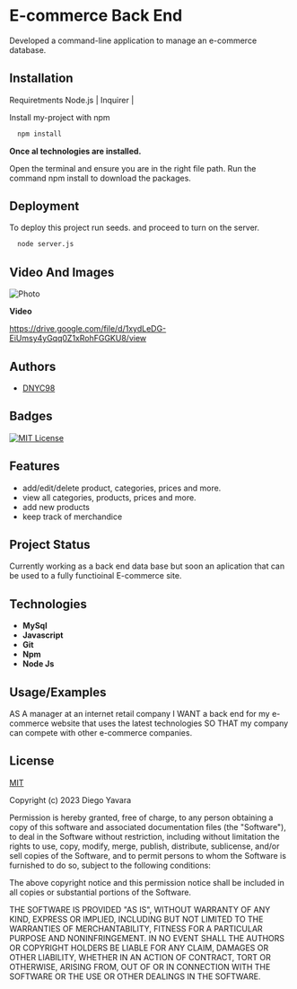 
# E-commerce Back End

Developed a command-line application to manage an e-commerce database.


## Installation
Requiretments
Node.js | Inquirer |

Install my-project with npm

```bash
  npm install
```
**Once al technologies are installed.**

Open the terminal and ensure you are in the right file path.
Run the command npm install to download the packages.

## Deployment

To deploy this project run seeds.
and proceed to turn on the server.

```bash
  node server.js
```


## Video And Images

![Photo](./Assets/Capture.PNG)

**Video**

https://drive.google.com/file/d/1xydLeDG-EiUmsy4yGqq0Z1xRohFGGKU8/view


## Authors

- [DNYC98](https://www.github.com/dnyc98)


## Badges


[![MIT License](https://img.shields.io/badge/License-MIT-green.svg)](https://choosealicense.com/licenses/mit/)


## Features

- add/edit/delete product, categories, prices and more.
- view all categories, products, prices and more.
- add new products
- keep track of merchandice



## Project Status
Currently working as a back end data base but soon an aplication that can be used to
a fully functioinal E-commerce site.
## Technologies

- **MySql**
- **Javascript**
- **Git**
- **Npm**
- **Node Js**


## Usage/Examples

AS A manager at an internet retail company
I WANT a back end for my e-commerce website that uses the latest technologies
SO THAT my company can compete with other e-commerce companies.



## License

[MIT](https://choosealicense.com/licenses/mit/)



Copyright (c) 2023 Diego Yavara

Permission is hereby granted, free of charge, to any person obtaining a copy
of this software and associated documentation files (the "Software"), to deal
in the Software without restriction, including without limitation the rights
to use, copy, modify, merge, publish, distribute, sublicense, and/or sell
copies of the Software, and to permit persons to whom the Software is
furnished to do so, subject to the following conditions:

The above copyright notice and this permission notice shall be included in all
copies or substantial portions of the Software.

THE SOFTWARE IS PROVIDED "AS IS", WITHOUT WARRANTY OF ANY KIND, EXPRESS OR
IMPLIED, INCLUDING BUT NOT LIMITED TO THE WARRANTIES OF MERCHANTABILITY,
FITNESS FOR A PARTICULAR PURPOSE AND NONINFRINGEMENT. IN NO EVENT SHALL THE
AUTHORS OR COPYRIGHT HOLDERS BE LIABLE FOR ANY CLAIM, DAMAGES OR OTHER
LIABILITY, WHETHER IN AN ACTION OF CONTRACT, TORT OR OTHERWISE, ARISING FROM,
OUT OF OR IN CONNECTION WITH THE SOFTWARE OR THE USE OR OTHER DEALINGS IN THE
SOFTWARE.